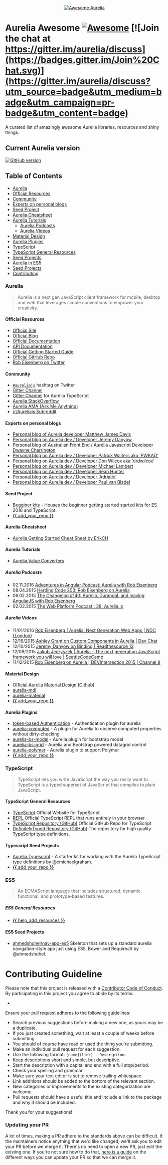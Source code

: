 <p align="center">
  <a href="https://github.com/behzad888/awesome" target="_blank">
    <img src="/media/aurelia-awesome.png" alt="Awesome Aurelia" />
  </a>
</p>


# Aurelia Awesome [![Awesome](https://cdn.rawgit.com/sindresorhus/awesome/d7305f38d29fed78fa85652e3a63e154dd8e8829/media/badge.svg)](https://github.com/sindresorhus/awesome) [![Join the chat at https://gitter.im/aurelia/discuss](https://badges.gitter.im/Join%20Chat.svg)](https://gitter.im/aurelia/discuss?utm_source=badge&utm_medium=badge&utm_campaign=pr-badge&utm_content=badge)

A curated list of amazingly awesome Aurelia libraries, resources and shiny things.

## Current Aurelia version

[![GitHub version](https://badge.fury.io/gh/aurelia%2Fframework.svg)](http://badge.fury.io/gh/aurelia%2Fframework)


## Table of Contents
* [Aurelia](#aurelia)
 *  [Official Resources](#official-resources)
 *  [Community](#community)
 *  [Experts on personal blogs](#experts-on-personal-blogs)
 *  [Seed Project](#seed-project) 
 *  [Aurelia Cheatsheet](#aurelia-cheatsheet)
 *  [Aurelia Tutorials](#aurelia-tutorials)
    * [Aurelia Podcasts](#aurelia-podcasts)
    * [Aurelia Videos](#aurelia-videos)
 *  [Material Design](#material-design)
 *  [Aurelia Plugins](#aurelia-plugins)
* [TypeScript](#typescript)
 * [TypeScript General Resources](#typeScript-general-resources)
 * [Seed Projects](#typescript-seed-projects)
* [Aurelia in ES5](#es5)
 * [Seed Projects](#es5-seed-projects) 
* [Contributing](#contributing-guideline)
  

### Aurelia

> Aurelia is a next gen JavaScript client framework for mobile, desktop and web that leverages simple conventions to empower your creativity.

#### Official Resources
- [Official Site](http://aurelia.io)
- [Official Blog](http://blog.durandal.io)
- [Official Documentation](http://aurelia.io/docs.html)
- [API Documentation](http://aurelia.io/docs.html#/api/home)
- [Official Getting Started Guide](http://aurelia.io/docs.html#/aurelia/framework/latest/doc/article/getting-started)
- [Official GitHub Repo](https://github.com/aurelia/framework)
- [Rob Eisenberg on Twitter](https://twitter.com/eisenbergeffect)

#### Community
 - [`#aureliajs`](https://twitter.com/hashtag/aureliajs) hashtag on Twitter
 - [Gitter Channel](https://gitter.im/Aurelia/Discuss)
 - [Gitter Channel](https://gitter.im/cmichaelgraham/aurelia-typescript) for Aurelia TypeScript
 - [Aurelia StackOverflow](http://stackoverflow.com/questions/tagged/aurelia)
 - [Aurelia AMA (Ask Me Anything)](https://hashnode.com/ama/with-aurelia-team-cijv67apt000o535313ewe3qo)
 - [/r/Aureliajs Subreddit](http://www.reddit.com/r/aureliajs/)

#### Experts on personal blogs
-  [Personal blog of Aurelia developer Matthew James Davis](http://davismj.me/)
- [Personal blog on Aurelia dev / Developer Jeremy Danyow](http://www.danyow.net/)
- [Personal blog of Australian Front End / Aurelia Javascript Developer Dwayne Charrington](http://ilikekillnerds.com/category/javascript/aurelia/)
- [Personal blog on Aurelia dev / Developer Patrick Walters aka 'PWKAD'](http://patrickwalters.net/)
- [Personal blog on Aurelia dev / Developer Don Wilcox aka 'drdwilcox'](http://drdwilcox.blogspot.com/)
- [Personal blog on Aurelia dev / Developer Michael Lambert](http://hobbit-on-aurelia.net/)
- [Personal blog on Aurelia dev / Developer Sean Hunter](http://sean-hunter.io/)
- [Personal blog on Aurelia dev / Developer 'Adriatic'](http://blog.aurelia-guides.com/)
- [Personal blog on Aurelia dev / Developer Paul van Bladel](http://blog.opinionatedapps.com/)

#### Seed Project
 - [Begginer kits](https://github.com/aurelia/beginner-kits) - Houses the beginner getting started started kits for ES 2016 and TypeScript.
 - [**{{** add_your_repo **}}**](https://github.com/behzad888/awesome/edit/master/README.md)

#### Aurelia Cheatsheet
- [Aurelia Getting Started Cheat Sheet by ErikCH](http://www.cheatography.com/erikch/cheat-sheets/aurelia-getting-started/)

#### Aurelia Tutorials
- [Aurelia Value Converters](https://jdanyow.github.io/aurelia-converters-sample/)

##### Aurelia Podcasts
- 02.11.2016 [Adventures in Angular Podcast: Aurelia with Rob Eisenberg](https://devchat.tv/adventures-in-angular/080-aia-aurelia-with-rob-eisenberg)
- 08.04.2015 [Herding Code 203: Rob Eisenberg on Aurelia](http://herdingcode.com/herding-code-203-rob-eisenberg-on-aurelia/)
- 06.02.2015 [The Changelog #140: Aurelia, Durandal, and leaving AngularJS with Rob Eisenberg](http://5by5.tv/changelog/140)
- 02.02.2015 [The Web Platform Podcast : 38: Aurelia.io](http://thewebplatform.libsyn.com/38-aureliaio)

##### Aurelia Videos
- 11/01/2016 [Rob Eisenberg | Aurelia: Next Generation Web Apps | NDC {London}](https://vimeo.com/153090562)
- 12/16/2015 [Ashley Grant on Custom Components in Aurelia | Dev Chat](https://www.youtube.com/watch?v=KOCiYJAWXeQ)
- 12/10/2015 [Jeremy Danyow on Binding | Readthesource 12](https://www.youtube.com/watch?v=NyxGZYgOCuo)
- 12/09/2015 [Jakub Jedryszek | Aurelia - The next generation JavaScript framework you will love | SeattleCodeCamp](https://vimeo.com/152733803)
- 11/12/2015 [Rob Eisenberg on Aurelia | DEVIntersection 2015 | Channel 9](https://channel9.msdn.com/Events/Seth-on-the-Road/DevIntersection-2015/Rob-Eisenberg-on-Aurelia)

#### Material Design
 - [Official Aurelia Material Design (Github)](https://github.com/joelcoxokc/aurelia-interface) 
 - [aurelia-mdl](https://github.com/genadis/aurelia-mdl)
 - [aurelia-material](https://github.com/redpelicans/aurelia-material)
 - [**{{** add_your_repo **}}**](https://github.com/behzad888/awesome/edit/master/README.md)

#### Aurelia Plugins
 - [token-based Authentication](https://github.com/paulvanbladel/aurelia-auth) - Authentication plugin for aurelia
 - [aurelia-computed](https://github.com/jdanyow/aurelia-computed) - A plugin for Aurelia to observe computed properties without dirty-checking
 - [aurelia-bs-modal](https://github.com/PWKad/aurelia-bs-modal) - Aurelia plugin for bootstrap modal
 - [aurelia-bs-grid](https://github.com/charlespockert/aurelia-bs-grid) - Aurelia and Bootstrap powered datagrid control
 - [aurelia-polymer](https://github.com/roguePanda/aurelia-polymer) - Aurelia plugin to support Polymer
 - [**{{** add_your_repo **}}**](https://github.com/behzad888/awesome/edit/master/README.md)

### TypeScript

> TypeScript lets you write JavaScript the way you really want to. TypeScript is a typed superset of JavaScript that compiles to plain JavaScript.

#### TypeScript General Resources
 - [TypeScript](http://www.typescriptlang.org/) Official Website for TypeScript
 - [REPL](http://www.typescriptlang.org/Playground) Official TypeScript REPL that runs entirely in your browser
 - [TypeScript Repository (GitHub)](https://github.com/Microsoft/TypeScript) Official GitHub Repo for TypeScript
 - [DefinitelyTyped Repository (GitHub)](https://github.com/DefinitelyTyped/DefinitelyTyped) The repository for high quality TypeScript type definitions.

#### Typescript Seed Projects
 - [Aurelia Typescript](https://github.com/cmichaelgraham/aurelia-typescript) - A starter kit for working with the Aurelia TypeScript type definitions by @cmichaelgraham.
 - [**{{** add_your_repo **}}**](https://github.com/behzad888/awesome/edit/master/README.md)

### ES5

> An ECMAScript language that includes structured, dynamic, functional, and prototype-based features.

##### ES5 General Resources
- [**{{** help_add_resources **}}**](https://github.com/behzad888/awesome/edit/master/README.md)

#### ES5 Seed Projects
- [ahmedshuhel/nav-app-es5](https://github.com/ahmedshuhel/nav-app-es5) Skeleton that sets up a standard aurelia navigation-style app just using ES5, Bower and RequireJS by @ahmedshuhel.

# Contributing Guideline
Please note that this project is released with a [Contributor Code of Conduct](code-of-conduct.md). By participating in this project you agree to abide by its terms.

-

Ensure your pull request adheres to the following guidelines:

- Search previous suggestions before making a new one, as yours may be a duplicate.
- If you just created something, wait at least a couple of weeks before submitting.
- You should of course have read or used the thing you're submitting.
- Make an individual pull request for each suggestion.
- Use the following format: `[name](link) - Description.`
- Keep descriptions short and simple, but descriptive.
- Start the description with a capital and end with a full stop/period.
- Check your spelling and grammar.
- Make sure your text editor is set to remove trailing whitespace.
- Link additions should be added to the bottom of the relevant section.
- New categories or improvements to the existing categorization are welcome.
- Pull requests should have a useful title and include a link to the package and why it should be included.

Thank you for your suggestions!

### Updating your PR

A lot of times, making a PR adhere to the standards above can be difficult. If the maintainers notice anything that we'd like changed, we'll ask you to edit your PR before we merge it. There's no need to open a new PR, just edit the existing one. If you're not sure how to do that, [here is a guide](https://github.com/RichardLitt/docs/blob/master/amending-a-commit-guide.md) on the different ways you can update your PR so that we can merge it.
